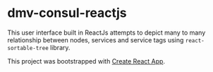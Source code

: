 # dmv-consul-reactjs
This user interface built in ReactJs attempts to depict many to many relationship between nodes, services and service tags using `react-sortable-tree` library.

This project was bootstrapped with [Create React App](https://github.com/facebook/create-react-app).
